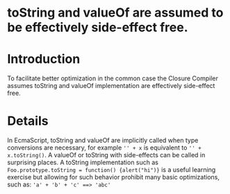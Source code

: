# toString and valueOf are assumed to be effectively side-effect free.

# Introduction

To facilitate better optimization in the common case the Closure Compiler assumes toString and valueOf implementation are effectively side-effect free.  

# Details

In EcmaScript, toString and valueOf are implicitly called when type conversions are necessary, for example `'' + x` is equivalent to `'' + x.toString()`. A valueOf or toString with side-effects can be called in surprising places.  A toString implementation such as `Foo.prototype.toString = function() {alert("hi")}` is a useful learning exercise but allowing for such behavior prohibit many basic optimizations, such as:
` 'a' + 'b' + 'c' ==> 'abc' `